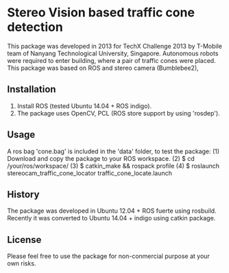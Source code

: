 # Stereo Vision based traffic cone detection

This package was developed in 2013 for TechX Challenge 2013 by T-Mobile team
of Nanyang Technological University, Singapore.  Autonomous robots were 
required to enter building, where a pair of traffic cones were placed. This
package was based on ROS and stereo camera (Bumblebee2), 

## Installation
1. Install ROS (tested Ubuntu 14.04 + ROS indigo).
2. The package uses OpenCV, PCL (ROS store support by using 'rosdep').


## Usage
A ros bag 'cone.bag' is included in the 'data' folder, to test the package:
(1) Download and copy the package to your ROS workspace.
(2) $ cd /your/ros/workspace/
(3) $ catkin_make  && rospack profile
(4) $ roslaunch stereocam_traffic_cone_locator traffic_cone_locate.launch


## History

The package was developed in Ubuntu 12.04 + ROS fuerte using rosbuild. Recently it was
converted to Ubuntu 14.04 + indigo using catkin package.

## License

Please feel free to use the package for non-conmercial purpose at your own
risks.
